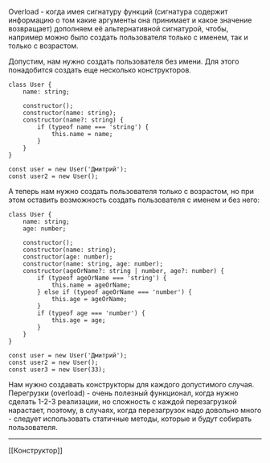 Overload - когда имея сигнатуру функций (сигнатура содержит информацию о том какие аргументы она принимает и какое значение возвращает) дополняем её альтернативной сигнатурой, чтобы, например можно было создать пользователя только с именем, так и только с возрастом.

Допустим, нам нужно создать пользователя без имени. Для этого понадобится создать еще несколько конструкторов. 
```
class User {
	name: string;

	constructor();
	constructor(name: string);
	constructor(name?: string) {
		if (typeof name === 'string') {
			this.name = name;
		}
	}
}

const user = new User('Дмитрий');
const user2 = new User();
```

А теперь нам нужно создать пользователя только с возрастом, но при этом оставить возможность создать пользователя с именем и без него:
```
class User {
	name: string;
	age: number;

	constructor();
	constructor(name: string);
	constructor(age: number);
	constructor(name: string, age: number);
	constructor(ageOrName?: string | number, age?: number) {
		if (typeof ageOrName === 'string') {
			this.name = ageOrName;
		} else if (typeof ageOrName === 'number') {
			this.age = ageOrName;
		}
		if (typeof age === 'number') {
			this.age = age;
		}
	}
}

const user = new User('Дмитрий');
const user2 = new User();
const user3 = new User(33);
```

Нам нужно создавать конструкторы для каждого допустимого случая. Перегрузки (overload) - очень полезный функционал, когда нужно сделать 1-2-3 реализации, но сложность с каждой перезагрузкой нарастает, поэтому, в случаях, когда перезагрузок надо довольно много - следует использовать статичные методы, которые и будут собирать пользователя.

---
[[Конструктор]]